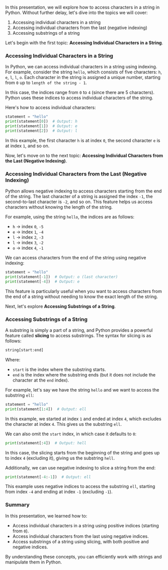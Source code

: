 In this presentation, we will explore how to access characters in a string in Python. Without further delay, let's dive into the topics we will cover:

1. Accessing individual characters in a string
2. Accessing individual characters from the last (negative indexing)
3. Accessing substrings of a string

Let's begin with the first topic: **Accessing Individual Characters in a String**.

### Accessing Individual Characters in a String

In Python, we can access individual characters in a string using indexing. For example, consider the string `hello`, which consists of five characters: `h`, `e`, `l`, `l`, `o`. Each character in the string is assigned a unique number, starting from `0` up to `length of the string - 1`.

In this case, the indices range from `0` to `4` (since there are 5 characters). Python uses these indices to access individual characters of the string.

Here's how to access individual characters:

```python
statement = "hello"
print(statement[0])  # Output: h
print(statement[1])  # Output: e
print(statement[2])  # Output: l
```

In this example, the first character `h` is at index `0`, the second character `e` is at index `1`, and so on.

Now, let's move on to the next topic: **Accessing Individual Characters from the Last (Negative Indexing)**.

### Accessing Individual Characters from the Last (Negative Indexing)

Python allows negative indexing to access characters starting from the end of the string. The last character of a string is assigned the index `-1`, the second-to-last character is `-2`, and so on. This feature helps us access characters without knowing the length of the string.

For example, using the string `hello`, the indices are as follows:

* `h` → index `0`, `-5`
* `e` → index `1`, `-4`
* `l` → index `2`, `-3`
* `l` → index `3`, `-2`
* `o` → index `4`, `-1`

We can access characters from the end of the string using negative indexing:

```python
statement = "hello"
print(statement[-1])  # Output: o (last character)
print(statement[-4])  # Output: e
```

This feature is particularly useful when you want to access characters from the end of a string without needing to know the exact length of the string.

Next, let's explore **Accessing Substrings of a String**.

### Accessing Substrings of a String

A substring is simply a part of a string, and Python provides a powerful feature called **slicing** to access substrings. The syntax for slicing is as follows:

```python
string[start:end]
```

Where:

* `start` is the index where the substring starts.
* `end` is the index where the substring ends (but it does not include the character at the `end` index).

For example, let's say we have the string `hello` and we want to access the substring `ell`:

```python
statement = "hello"
print(statement[1:4])  # Output: ell
```

In this example, we started at index `1` and ended at index `4`, which excludes the character at index `4`. This gives us the substring `ell`.

We can also omit the `start` index, in which case it defaults to `0`:

```python
print(statement[:4])  # Output: hell
```

In this case, the slicing starts from the beginning of the string and goes up to index `4` (excluding it), giving us the substring `hell`.

Additionally, we can use negative indexing to slice a string from the end:

```python
print(statement[-4:-1])  # Output: ell
```

This example uses negative indices to access the substring `ell`, starting from index `-4` and ending at index `-1` (excluding `-1`).

### Summary

In this presentation, we learned how to:

* Access individual characters in a string using positive indices (starting from `0`).
* Access individual characters from the last using negative indices.
* Access substrings of a string using slicing, with both positive and negative indices.

By understanding these concepts, you can efficiently work with strings and manipulate them in Python.
